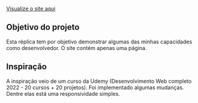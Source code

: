 [Visualize o site aqui](https://wallinsonrocha.github.io/noticias-cidade-replica/)

## Objetivo do projeto
Esta réplica tem por objetivo demonstrar algumas das minhas capacidades como desenvolvedor. O site contém apenas uma página.

## Inspiração
A inspiração veio de um curso da Udemy (Desenvolvimento Web completo 2022 - 20 cursos + 20 projetos).
Foi implementado algumas mudanças. Dentre elas está uma responsividade simples.
